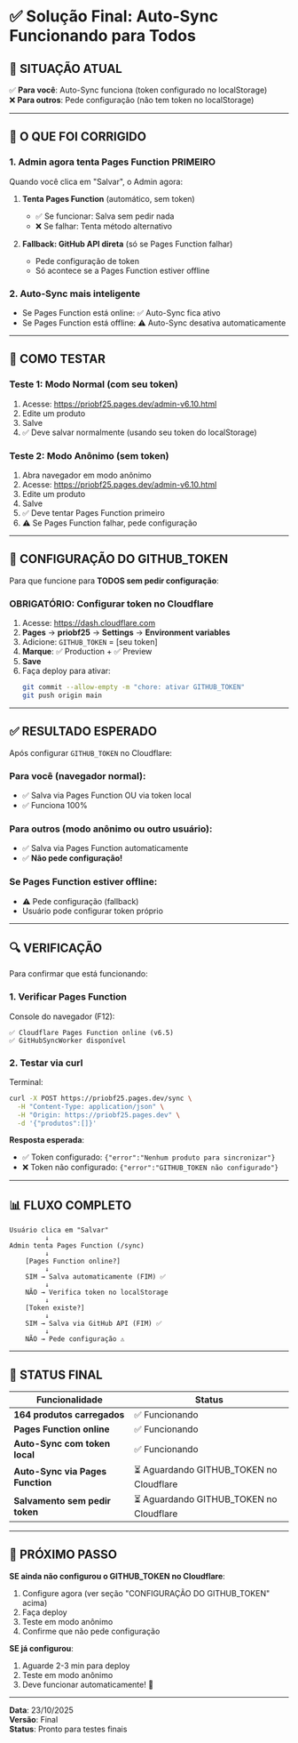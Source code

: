 # ✅ Solução Final: Auto-Sync Funcionando para Todos

## 🎯 **SITUAÇÃO ATUAL**

✅ **Para você**: Auto-Sync funciona (token configurado no localStorage)  
❌ **Para outros**: Pede configuração (não tem token no localStorage)  

---

## 🔧 **O QUE FOI CORRIGIDO**

### **1. Admin agora tenta Pages Function PRIMEIRO**

Quando você clica em "Salvar", o Admin agora:

1. **Tenta Pages Function** (automático, sem token)
   - ✅ Se funcionar: Salva sem pedir nada
   - ❌ Se falhar: Tenta método alternativo

2. **Fallback: GitHub API direta** (só se Pages Function falhar)
   - Pede configuração de token
   - Só acontece se a Pages Function estiver offline

### **2. Auto-Sync mais inteligente**

- Se Pages Function está online: ✅ Auto-Sync fica ativo
- Se Pages Function está offline: ⚠️ Auto-Sync desativa automaticamente

---

## 🚀 **COMO TESTAR**

### **Teste 1: Modo Normal (com seu token)**
1. Acesse: https://priobf25.pages.dev/admin-v6.10.html
2. Edite um produto
3. Salve
4. ✅ Deve salvar normalmente (usando seu token do localStorage)

### **Teste 2: Modo Anônimo (sem token)**
1. Abra navegador em modo anônimo
2. Acesse: https://priobf25.pages.dev/admin-v6.10.html
3. Edite um produto
4. Salve
5. ✅ Deve tentar Pages Function primeiro
6. ⚠️ Se Pages Function falhar, pede configuração

---

## 🔑 **CONFIGURAÇÃO DO GITHUB_TOKEN**

Para que funcione para **TODOS sem pedir configuração**:

### **OBRIGATÓRIO: Configurar token no Cloudflare**

1. Acesse: https://dash.cloudflare.com
2. **Pages** → **priobf25** → **Settings** → **Environment variables**
3. Adicione: `GITHUB_TOKEN` = [seu token]
4. **Marque**: ✅ Production + ✅ Preview
5. **Save**
6. Faça deploy para ativar:
   ```bash
   git commit --allow-empty -m "chore: ativar GITHUB_TOKEN"
   git push origin main
   ```

---

## ✅ **RESULTADO ESPERADO**

Após configurar `GITHUB_TOKEN` no Cloudflare:

### **Para você** (navegador normal):
- ✅ Salva via Pages Function OU via token local
- ✅ Funciona 100%

### **Para outros** (modo anônimo ou outro usuário):
- ✅ Salva via Pages Function automaticamente
- ✅ **Não pede configuração!**

### **Se Pages Function estiver offline**:
- ⚠️ Pede configuração (fallback)
- Usuário pode configurar token próprio

---

## 🔍 **VERIFICAÇÃO**

Para confirmar que está funcionando:

### **1. Verificar Pages Function**

Console do navegador (F12):
```
✅ Cloudflare Pages Function online (v6.5)
✅ GitHubSyncWorker disponível
```

### **2. Testar via curl**

Terminal:
```bash
curl -X POST https://priobf25.pages.dev/sync \
  -H "Content-Type: application/json" \
  -H "Origin: https://priobf25.pages.dev" \
  -d '{"produtos":[]}'
```

**Resposta esperada**:
- ✅ Token configurado: `{"error":"Nenhum produto para sincronizar"}`
- ❌ Token não configurado: `{"error":"GITHUB_TOKEN não configurado"}`

---

## 📊 **FLUXO COMPLETO**

```
Usuário clica em "Salvar"
         ↓
Admin tenta Pages Function (/sync)
         ↓
    [Pages Function online?]
         ↓
    SIM → Salva automaticamente (FIM) ✅
         ↓
    NÃO → Verifica token no localStorage
         ↓
    [Token existe?]
         ↓
    SIM → Salva via GitHub API (FIM) ✅
         ↓
    NÃO → Pede configuração ⚠️
```

---

## 🎉 **STATUS FINAL**

| Funcionalidade | Status |
|----------------|--------|
| **164 produtos carregados** | ✅ Funcionando |
| **Pages Function online** | ✅ Funcionando |
| **Auto-Sync com token local** | ✅ Funcionando |
| **Auto-Sync via Pages Function** | ⏳ Aguardando GITHUB_TOKEN no Cloudflare |
| **Salvamento sem pedir token** | ⏳ Aguardando GITHUB_TOKEN no Cloudflare |

---

## 📝 **PRÓXIMO PASSO**

**SE ainda não configurou o GITHUB_TOKEN no Cloudflare**:
1. Configure agora (ver seção "CONFIGURAÇÃO DO GITHUB_TOKEN" acima)
2. Faça deploy
3. Teste em modo anônimo
4. Confirme que não pede configuração

**SE já configurou**:
1. Aguarde 2-3 min para deploy
2. Teste em modo anônimo
3. Deve funcionar automaticamente! 🎉

---

**Data**: 23/10/2025  
**Versão**: Final  
**Status**: Pronto para testes finais  
